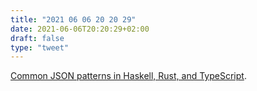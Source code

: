 ```yaml
---
title: "2021 06 06 20 20 29"
date: 2021-06-06T20:20:29+02:00
draft: false
type: "tweet"
---
```

[Common JSON patterns in Haskell, Rust, and TypeScript](https://codetalk.io/posts/2020-04-05-common-json-patterns-in-haskell-rust-and-javascript.html).
